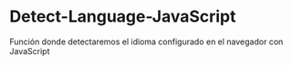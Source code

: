 # Detect-Language-JavaScript
Función donde detectaremos el idioma configurado en el navegador con JavaScript

